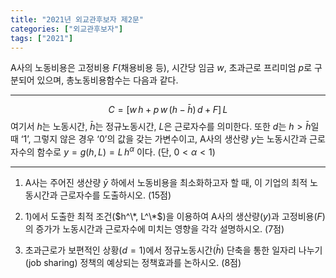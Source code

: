 ```yaml
---
title: "2021년 외교관후보자 제2문"
categories: ["외교관후보자"]
tags: ["2021"]
---
```


A사의 노동비용은 고정비용 $F$(채용비용 등), 시간당 임금 $w$, 초과근로 프리미엄 $p$로 구분되어 있으며, 총노동비용함수는 다음과 같다.


---

$$
C = \bigl[w\,h \;+\; p\,w\,(h - \bar h)\,d \;+\; F\bigr]\,L
$$ 
여기서 $h$는 노동시간, $\bar h$는 정규노동시간, $L$은 근로자수를 의미한다. 또한 $d$는 $h>\bar h$일 때 ‘1’, 그렇지 않은 경우 ‘0’의 값을 갖는 가변수이고, A사의 생산량 $y$는 노동시간과 근로자수의 함수로
$y = g(h,L) = L\,h^{\alpha}$
이다. (단, $0<\alpha<1$)

---

1) A사는 주어진 생산량 $\bar y$ 하에서 노동비용을 최소화하고자 할 때, 이 기업의 최적 노동시간과 근로자수를 도출하시오. (15점)

2) 1)에서 도출한 최적 조건($h^\*, L^\*$)을 이용하여 A사의 생산량($y$)과 고정비용($F$)의 증가가 노동시간과 근로자수에 미치는 영향을 각각 설명하시오. (7점)

3) 초과근로가 보편적인 상황($d=1$)에서 정규노동시간($\bar h$) 단축을 통한 일자리 나누기(job sharing) 정책의 예상되는 정책효과를 논하시오. (8점)

